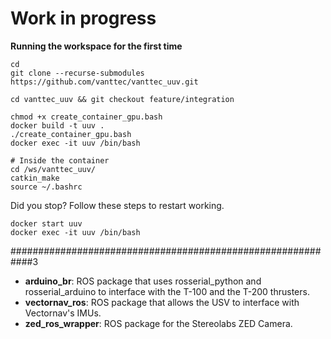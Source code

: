 # Work in progress

**Running the workspace for the first time**

```Shell
cd
git clone --recurse-submodules https://github.com/vanttec/vanttec_uuv.git

cd vanttec_uuv && git checkout feature/integration

chmod +x create_container_gpu.bash
docker build -t uuv .
./create_container_gpu.bash
docker exec -it uuv /bin/bash

# Inside the container
cd /ws/vanttec_uuv/
catkin_make
source ~/.bashrc
```

Did you stop? Follow these steps to restart working.
```Shell
docker start uuv
docker exec -it uuv /bin/bash
```

############################################################3
- **arduino_br**: ROS package that uses rosserial_python and rosserial_arduino to interface with the T-100 and the T-200 thrusters.
- **vectornav_ros**: ROS package that allows the USV to interface with Vectornav's IMUs.
- **zed_ros_wrapper**: ROS package for the Stereolabs ZED Camera.